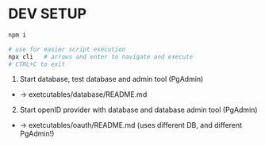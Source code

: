 # DEV SETUP

```bash
npm i

# use for easier script execution
npx cli   # arrows and enter to navigate and execute
# CTRL+C to exit
```

1. Start database, test database and admin tool (PgAdmin)
  - -> exetcutables/database/README.md

2. Start openID provider with database and database admin tool (PgAdmin)
  - -> exetcutables/oauth/README.md (uses different DB, and different PgAdmin!)


